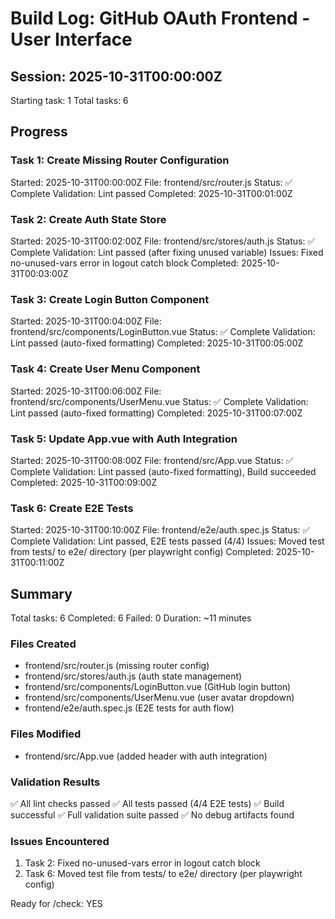 # Build Log: GitHub OAuth Frontend - User Interface

## Session: 2025-10-31T00:00:00Z
Starting task: 1
Total tasks: 6

## Progress

### Task 1: Create Missing Router Configuration
Started: 2025-10-31T00:00:00Z
File: frontend/src/router.js
Status: ✅ Complete
Validation: Lint passed
Completed: 2025-10-31T00:01:00Z

### Task 2: Create Auth State Store
Started: 2025-10-31T00:02:00Z
File: frontend/src/stores/auth.js
Status: ✅ Complete
Validation: Lint passed (after fixing unused variable)
Issues: Fixed no-unused-vars error in logout catch block
Completed: 2025-10-31T00:03:00Z

### Task 3: Create Login Button Component
Started: 2025-10-31T00:04:00Z
File: frontend/src/components/LoginButton.vue
Status: ✅ Complete
Validation: Lint passed (auto-fixed formatting)
Completed: 2025-10-31T00:05:00Z

### Task 4: Create User Menu Component
Started: 2025-10-31T00:06:00Z
File: frontend/src/components/UserMenu.vue
Status: ✅ Complete
Validation: Lint passed (auto-fixed formatting)
Completed: 2025-10-31T00:07:00Z

### Task 5: Update App.vue with Auth Integration
Started: 2025-10-31T00:08:00Z
File: frontend/src/App.vue
Status: ✅ Complete
Validation: Lint passed (auto-fixed formatting), Build succeeded
Completed: 2025-10-31T00:09:00Z

### Task 6: Create E2E Tests
Started: 2025-10-31T00:10:00Z
File: frontend/e2e/auth.spec.js
Status: ✅ Complete
Validation: Lint passed, E2E tests passed (4/4)
Issues: Moved test from tests/ to e2e/ directory (per playwright config)
Completed: 2025-10-31T00:11:00Z

## Summary
Total tasks: 6
Completed: 6
Failed: 0
Duration: ~11 minutes

### Files Created
- frontend/src/router.js (missing router config)
- frontend/src/stores/auth.js (auth state management)
- frontend/src/components/LoginButton.vue (GitHub login button)
- frontend/src/components/UserMenu.vue (user avatar dropdown)
- frontend/e2e/auth.spec.js (E2E tests for auth flow)

### Files Modified
- frontend/src/App.vue (added header with auth integration)

### Validation Results
✅ All lint checks passed
✅ All tests passed (4/4 E2E tests)
✅ Build successful
✅ Full validation suite passed
✅ No debug artifacts found

### Issues Encountered
1. Task 2: Fixed no-unused-vars error in logout catch block
2. Task 6: Moved test file from tests/ to e2e/ directory (per playwright config)

Ready for /check: YES

